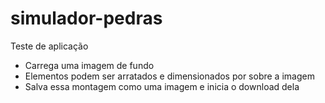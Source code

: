 # simulador-pedras
Teste de aplicação
- Carrega uma imagem de fundo
- Elementos podem ser arratados e dimensionados por sobre a imagem
- Salva essa montagem como uma imagem e inicia o download dela 
